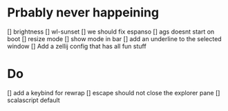 # Prbably never happeining
[] brightness
[] wl-sunset
[] we should fix espanso
[] ags doesnt start on boot
[] resize mode
[] show mode in bar
[] add an underline to the selected window
[] Add a zellij config that has all fun stuff

# Do
[] add a keybind for rewrap
[] escape should not close the explorer pane
[] scalascript default
